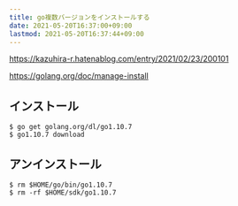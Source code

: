 ```yaml
---
title: go複数バージョンをインストールする
date: 2021-05-20T16:37:00+09:00
lastmod: 2021-05-20T16:37:44+09:00
---
```


<https://kazuhira-r.hatenablog.com/entry/2021/02/23/200101>

<https://golang.org/doc/manage-install>

## インストール

````shell
$ go get golang.org/dl/go1.10.7
$ go1.10.7 download
````

## アンインストール

````shell
$ rm $HOME/go/bin/go1.10.7
$ rm -rf $HOME/sdk/go1.10.7
````
